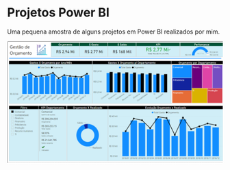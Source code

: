 # Projetos Power BI

Uma pequena amostra de alguns projetos em Power BI realizados por mim.

![Screenshot](orcamento.png)
